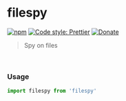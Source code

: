 # filespy

[![npm](https://img.shields.io/npm/v/filespy.svg)](https://www.npmjs.com/package/filespy)
[![Code style: Prettier](https://img.shields.io/badge/code_style-prettier-ff69b4.svg)](https://github.com/prettier/prettier)
[![Donate](https://img.shields.io/badge/Donate-PayPal-green.svg)](https://paypal.me/alecdotbiz)

> Spy on files

&nbsp;

### Usage

```ts
import filespy from 'filespy'
```
